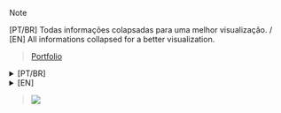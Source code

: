 > [!NOTE]
> [PT/BR] Todas informações colapsadas para uma melhor visualização. / [EN] All informations collapsed for a better visualization.

> <a href="https://victorfernandesportfolio.vercel.app/"> Portfolio <a/>

<details>
  <summary>[PT/BR]</summary>

# Eai 👋

### Sobre mim

Vou compartilhar um pouco sobre minha jornada e paixões! Sou um entusiasta da tecnologia, apaixonado por desenvolvimento front-end e atualmente pulando de cabeça no mundo da IA. Para mim, o verdadeiro valor está nas conexões e na colaboração, afinal, grandes coisas são alcançadas quando trabalhamos juntos.

Ingressei na renomada IBM como estagiário, uma oportunidade que não apenas me proporcionou uma visão privilegiada do mundo corporativo, mas também me permitiu aprimorar minhas habilidades técnicas e profissionais.
Durante minha faculdade, fiz parte de um grupo incrível que conquistou o segundo lugar em uma competição anual chamado FIAP Challenge. Foi uma experiência recompensadora ver nosso trabalho duro e dedicação sendo reconhecidos, além do prêmio em dinheiro que recebemos!
No meu último ano acadêmico, lideramos um projeto que foi reconhecido como um dos dez melhores da faculdade. Apesar de não termos ganhado um prêmio material, o reconhecimento pela excelência do nosso trabalho foi uma vitória por si só.

Quero me aprofundar ainda mais na IA, explorando todas as oportunidades incríveis que esse campo tem a oferecer. A longo prazo, sonho em empreender e criar algo que faça a diferença no mundo da tecnologia, uma vez que tenha acumulado conhecimento e experiência suficientes.

Além de conquistas e objetivos, acredito que é importante compartilhar meu propósito. Estou em busca de desafios que não apenas me desafiem profissionalmente, mas também me permitam contribuir de forma significativa para o mundo ao meu redor. Sou apaixonado por tecnologia e motivado pela ideia de criar soluções inovadoras que possam melhorar a vida das pessoas e impulsionar o progresso como um todo.

Me formei em Engenharia da Computação pela FIAP em Dez/2023 e estou cursando MBA em Data Science & Artificial Intelligence com data de término prevista para Mai/2025.

</details>

<details>
  <summary>[EN]</summary>

# Hi there 👋

### About me

I'm going to share a little about my journey and passions! I'm a technology enthusiast, passionate about front-end development and currently jumping headfirst into the world of AI. For me, the true value is in connections and collaboration, after all, great things are achieved when we work together.

I joined the renowned IBM as an intern, an opportunity that not only provided me with a privileged view of the corporate world, but also allowed me to improve my technical and professional skills.
During my college years, I was part of an incredible group that won second place in an annual competition called the FIAP Challenge. It was a rewarding experience to see our hard work and dedication being recognized, in addition to the cash prize we received!
In my last academic year, we led a project that was recognized as one of the college's top ten. Although we did not win a material award, the recognition for the excellence of our work was a victory in itself.

I want to delve even deeper into AI, exploring all the incredible opportunities this field has to offer. In the long term, I dream of entrepreneurship and creating something that makes a difference in the world of technology, once I have accumulated enough knowledge and experience.

In addition to achievements and goals, I believe it is important to share my purpose. I'm looking for challenges that not only challenge me professionally, but also allow me to contribute in a meaningful way to the world around me. I am passionate about technology and motivated by the idea of ​​creating innovative solutions that can improve people's lives and drive progress as a whole.

I graduated in Computer Engineering from FIAP in Dec/2023 and am studying an MBA in Data Science & Artificial Intelligence with an expected completion date of May/2025.

</details>

>![](https://komarev.com/ghpvc/?username=sebinha&abbreviated=true)

